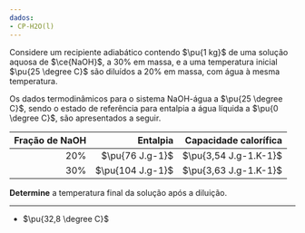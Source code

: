 ```yaml
---
dados:
- CP-H2O(l)
---
```

Considere um recipiente adiabático contendo $\pu{1 kg}$ de uma solução aquosa de $\ce{NaOH}$, a $30\%$ em massa, e a uma temperatura inicial $\pu{25 \degree C}$ são diluídos a $20\%$ em massa, com água à mesma temperatura. 

Os dados termodinâmicos para o sistema NaOH-água a $\pu{25 \degree C}$, sendo o estado de referência
para entalpia a água líquida a $\pu{0 \degree C}$, são apresentados a seguir.

|   Fração de NaOH  |      Entalpia     | Capacidade calorífica |
|------------------:|------------------:|----------------------:|
|       $20\%$      |  $\pu{76 J.g-1}$  | $\pu{3,54 J.g-1.K-1}$ |
|       $30\%$      |  $\pu{104 J.g-1}$ | $\pu{3,63 J.g-1.K-1}$ |

**Determine** a temperatura final da solução após a diluição.

---
- $\pu{32,8 \degree C}$

